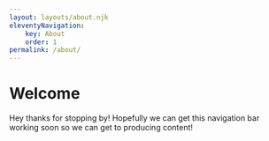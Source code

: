 ```yaml
---
layout: layouts/about.njk
eleventyNavigation:
    key: About
    order: 1
permalink: /about/
---
```

# Welcome
Hey thanks for stopping by! Hopefully we can get this navigation bar working soon so we can get to producing content!